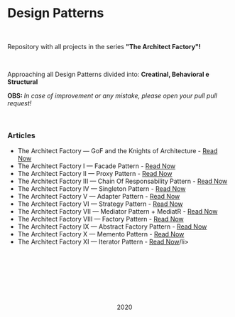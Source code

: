 # <strong>Design Patterns</strong>
<br>
<p>Repository with all projects in the series <strong>"The Architect Factory"!</strong></p>
<br>
<p>Approaching all Design Patterns divided into: <strong>Creatinal, Behavioral e Structural</strong></p>
<p><strong>OBS: </strong><i>In case of improvement or any mistake, please open your pull pull request!</i></p>
<br>
<h3><strong>Articles</strong></h3>
<ul>
  <li>The Architect Factory — GoF and the Knights of Architecture</strong> - <a href="https://eschechola.com.br/2020/02/13/a-fabrica-de-arquitetos-gof-e-os-cavaleiros-da-arquitetura">Read Now</a></li>
 
 <li>The Architect Factory I — Facade Pattern</strong> - <a href="https://eschechola.com.br/2020/02/13/a-fabrica-de-arquitetos-i-facade-pattern">Read Now</a></li>
 
 <li>The Architect Factory II — Proxy Pattern</strong> - <a href="https://eschechola.com.br/2020/03/11/a-fabrica-de-arquitetos-ii-proxy-pattern">Read Now</a></li>
 
 <li>The Architect Factory III — Chain Of Responsability Pattern</strong> - <a href="https://eschechola.com.br/2020/09/20/a-fabrica-de-arquitetos-iii-chain-of-responsibility-pattern">Read Now</a></li>
 
 <li>The Architect Factory IV — Singleton Pattern</strong> - <a href="https://eschechola.com.br/2020/10/04/a-fabrica-de-arquitetos-iv-singleton-pattern">Read Now</a></li>
 
 <li>The Architect Factory V — Adapter Pattern</strong> - <a href="https://eschechola.com.br/2020/10/19/a-fabrica-de-arquitetos-v-adapter-pattern">Read Now</a></li>
 
 <li>The Architect Factory VI — Strategy Pattern</strong> - <a href="https://eschechola.com.br/2020/11/08/a-fabrica-de-arquitetos-vi-strategy-pattern">Read Now</a></li>
 
 <li>The Architect Factory VII — Mediator Pattern + MediatR</strong> - <a href="https://eschechola.com.br/2020/12/07/a-fabrica-de-arquitetos-vii-mediator-pattern-mediatr">Read Now</a></li>
 
 <li>The Architect Factory VIII — Factory Pattern</strong> - <a href="https://eschechola.com.br/2021/01/03/a-fabrica-de-arquitetos-viii-factory-pattern">Read Now</a></li>
 
 <li>The Architect Factory IX — Abstract Factory Pattern</strong> - <a href="https://eschechola.com.br/2021/03/08/a-fabrica-de-arquitetos-ix-abstract-factory-pattern">Read Now</a></li>
 
 <li>The Architect Factory X — Memento Pattern</strong> - <a href="https://eschechola.com.br/2021/05/29/a-fabrica-de-arquitetos-x-memento-pattern">Read Now</a></li>
 
 <li>The Architect Factory XI — Iterator Pattern</strong> - <a href="https://eschechola.com.br/2021/10/25/a-fabrica-de-arquitetos-xi-iterator-pattern">Read Now</a>/li>
</ol>

<br><br><br>
<br><br><br>

<p align="center">2020</p>
